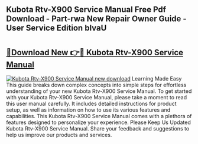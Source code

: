 ## Kubota Rtv-X900 Service Manual Free Pdf Download - Part-rwa New Repair Owner Guide - User Service Edition blvaU

# <h2><a href="http://bc32629.oget.top/?id=Kubota+Rtv-X900+Service+Manual">🔗Download New 👉🔴 Kubota Rtv-X900 Service Manual</a></h2>

[![Kubota Rtv-X900 Service Manual new download](https://i.imgur.com/5g1atiW.png)](http://bc32629.oget.top/?id=Kubota+Rtv-X900+Service+Manual)
Learning Made Easy This guide breaks down complex concepts into simple steps for effortless understanding of your new Kubota Rtv-X900 Service Manual. To get started with your Kubota Rtv-X900 Service Manual, please take a moment to read this user manual carefully. It includes detailed instructions for product setup, as well as information on how to use its various features and capabilities. This Kubota Rtv-X900 Service Manual comes with a plethora of features designed to personalize your experience. Please Keep Us Updated Kubota Rtv-X900 Service Manual. Share your feedback and suggestions to help us improve our products and services.

